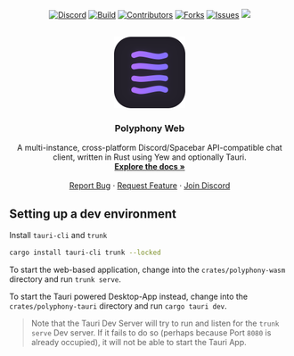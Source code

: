 <div align="center">

[![Discord]][Discord-invite]
[![Build][build-shield]][build-url]
[![Contributors][contributors-shield]][contributors-url]
[![Forks][forks-shield]][forks-url]
[![Issues][issues-shield]][issues-url]
<img src="https://img.shields.io/static/v1?label=Status&message=Early%20Development&color=blue">

</br>
<div align="center">
  <a href="https://github.com/polyphony-chat/polyphony-web">
    <img src="https://raw.githubusercontent.com/polyphony-chat/design/main/branding/polyphony-2-4.png" alt="Logo" width="128" height="128">
  </a>

<h3 align="center">Polyphony Web</h3>

  <p align="center">
    A multi-instance, cross-platform Discord/Spacebar API-compatible chat client, written in Rust using Yew and optionally Tauri.
    <br />
    <a href="https://github.com/polyphony-chat/polyphony-web"><strong>Explore the docs »</strong></a>
    <br />
    <br />
    <a href="https://github.com/polyphony-chat/polyphony-web/issues">Report Bug</a>
    ·
    <a href="https://github.com/polyphony-chat/polyphony-web/issues">Request Feature</a>
    ·
    <a href="https://discord.gg/8tKSC8wzDq">Join Discord</a>
  </p>
</div>

</div>

## Setting up a dev environment

Install `tauri-cli` and `trunk`
```sh
cargo install tauri-cli trunk --locked
```

To start the web-based application, change into the `crates/polyphony-wasm` directory and run `trunk serve`.

To start the Tauri powered Desktop-App instead, change into the `crates/polyphony-tauri` directory and run `cargo tauri dev`. 

> Note that the Tauri Dev Server will try to run and listen for the `trunk serve` Dev server. If it fails to do so (perhaps because Port `8080` is already occupied), it will not be able to start the Tauri App.

[Rust]: https://img.shields.io/badge/Rust-orange?style=plastic&logo=rust
[Rust-url]: https://www.rust-lang.org/
[build-shield]: https://img.shields.io/github/actions/workflow/status/polyphony-chat/polyphony-web/rust.yml?style=flat
[build-url]: https://github.com/polyphony-chat/polyphony-web/blob/main/.github/workflows/rust.yml
[contributors-shield]: https://img.shields.io/github/contributors/polyphony-chat/polyphony-web.svg?style=flat
[contributors-url]: https://github.com/polyphony-chat/polyphony-web/graphs/contributors
[forks-shield]: https://img.shields.io/github/forks/polyphony-chat/polyphony-web.svg?style=flat
[forks-url]: https://github.com/polyphony-chat/polyphony-web/network/members
[stars-shield]: https://img.shields.io/github/stars/polyphony-chat/polyphony-web.svg?style=flat
[stars-url]: https://github.com/polyphony-chat/polyphony-web/stargazers
[issues-shield]: https://img.shields.io/github/issues/polyphony-chat/polyphony-web.svg?style=flat
[issues-url]: https://github.com/polyphony-chat/polyphony-web/issues
[license-shield]: https://img.shields.io/github/license/polyphony-chat/polyphony-web.svg?style=f;at
[license-url]: https://github.com/polyphony-chat/polyphony-web/blob/master/LICENSE
[Discord]: https://dcbadge.vercel.app/api/server/m3FpcapGDD?style=flat
[Discord-invite]: https://discord.com/invite/m3FpcapGDD
